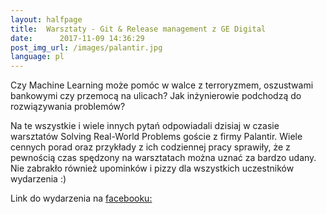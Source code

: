 ```yaml
---
layout:	halfpage
title:	Warsztaty - Git & Release management z GE Digital
date:	   2017-11-09 14:36:29
post_img_url: /images/palantir.jpg
language: pl
---
```


Czy Machine Learning może pomóc w walce z terroryzmem, oszustwami bankowymi czy przemocą na ulicach?
Jak inżynierowie podchodzą do rozwiązywania problemów?

Na te wszystkie i wiele innych pytań odpowiadali dzisiaj w czasie warsztatów Solving Real-World Problems goście z firmy Palantir.
Wiele cennych porad oraz przykłady z ich codziennej pracy sprawiły, że z pewnością czas spędzony na warsztatach można uznać za bardzo udany.
Nie zabrakło również upominków i pizzy dla wszystkich uczestników wydarzenia :)

Link do wydarzenia na [facebooku:](https://www.facebook.com/events/1951142085135796/)